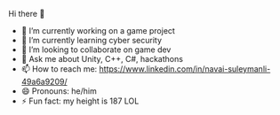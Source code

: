 Hi there 👋


- 🔭 I’m currently working on a game project
- 🌱 I’m currently learning cyber security
- 👯 I’m looking to collaborate on game dev
- 💬 Ask me about Unity, C++, C#, hackathons
- 📫 How to reach me: https://www.linkedin.com/in/navai-suleymanli-49a6a9209/
- 😄 Pronouns: he/him
- ⚡ Fun fact: my height is 187 LOL
